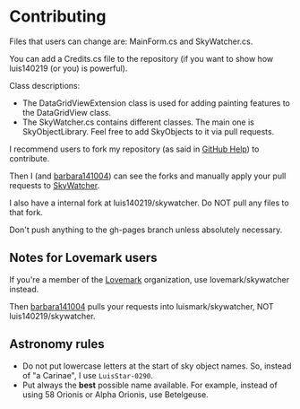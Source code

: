 Contributing
============

Files that users can change are: MainForm.cs and SkyWatcher.cs.

You can add a Credits.cs file to the repository (if you want to show how luis140219 (or you) is powerful).

Class descriptions:

- The DataGridViewExtension class is used for adding painting features to the DataGridView class.
- The SkyWatcher.cs contains different classes. The main one is SkyObjectLibrary. Feel free to add SkyObjects to it via pull requests.

I recommend users to fork my repository (as said in [GitHub Help](https://help.github.com/articles/fork-a-repo)) to contribute.

Then I (and [barbara141004](https://github.com/barbara141004)) can see the forks and manually apply your pull requests to [SkyWatcher](https://github.com/luismark/skywatcher).

I also have a internal fork at luis140219/skywatcher. Do NOT pull any files to that fork.

Don't push anything to the gh-pages branch unless absolutely necessary.

Notes for Lovemark users
------------------------

If you're a member of the [Lovemark](https://github.com/lovemark) organization, use lovemark/skywatcher instead.

Then [barbara141004](https://github.com/barbara141004) pulls your requests into luismark/skywatcher, NOT luis140219/skywatcher.

Astronomy rules
---------------

- Do not put lowercase letters at the start of sky object names. So, instead of "a Carinae", I use `LuisStar-0290`.
- Put always the **best** possible name available. For example, instead of using 58 Orionis or Alpha Orionis, use Betelgeuse.
